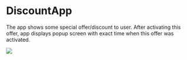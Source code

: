 # DiscountApp

The app shows some special offer/discount to user. After activating this offer, app displays
popup screen with exact time when this offer was activated.

![](https://user-images.githubusercontent.com/70803144/177036558-483f0760-dc5b-4712-b4f9-bc6f77bbe75d.gif)
